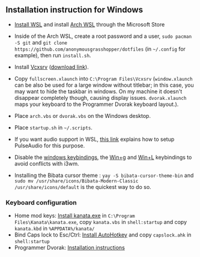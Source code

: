 ## Installation instruction for Windows
-  [Install WSL](https://learn.microsoft.com/en-us/windows/wsl/install) and install [Arch WSL](https://apps.microsoft.com/detail/9mznmnksm73x?hl=en-us&gl=US) through the Microsoft Store
- Inside of the Arch WSL, create a root password and a user, `sudo pacman -S git` and `git clone https://github.com/anonymousgrasshopper/dotfiles` (in `~/.config` for example), then run `install.sh`.

- Install [Vcxsrv](https://vcxsrv.com/) ([download link](https://vcxsrv.com/wp-content/uploads/2024/09/vcxsrv-64.1.17.2.0.installer.zip)).

- Copy `fullscreen.xlaunch` into `C:\Program Files\Vcxsrv` (`window.xlaunch` can be also be used for a large window without titlebar; in this case, you may want to hide the taskbar in windows. On my machine it doesn't disappear completely though, causing display issues. `dvorak.xlaunch` maps your keyboard to the Programmer Dvorak keyboard layout.).
- Place `arch.vbs` or `dvorak.vbs` on the Windows desktop.
- Place `startup.sh` in `~/.scripts`.

- If you want audio support in WSL, [this link](https://www.reddit.com/r/bashonubuntuonwindows/comments/hrn1lz/wsl_sound_through_pulseaudio_solved/) explains how to setup PulseAudio for this purpose.

- Disable the [windows keybindings](https://www.top-password.com/blog/disable-windows-key-shortcuts-hotkeys-in-windows-10/), the [Win+g](https://stackoverflow.com/questions/51502871/how-to-block-wing-keyboard-event) and [Win+L](https://superuser.com/questions/1059511/how-to-disable-winl-in-windows-10) keybindings to avoid conflicts with i3wm.

- Installing the Bibata cursor theme : `yay -S bibata-cursor-theme-bin` and `sudo mv /usr/share/icons/Bibata-Modern-Classic /usr/share/icons/default` is the quickest way to do so.

### Keyboard configuration
- Home mod keys: [Install kanata.exe](https://github.com/jtroo/kanata/releases/) in `C:\Program Files\Kanata\kanata.exe`, copy `kanata.vbs` in `shell:startup` and copy `kanata.kbd` in `%APPDATA%/kanata/`
- Bind Caps lock to Esc/Ctrl: [Install AutoHotkey](https:/autohotkey.com) and copy `capslock.ahk` in `shell:startup`
- Programmer Dvorak: [Installation instructions](https://www.kaufmann.no/roland/dvorak/winxp.html)
